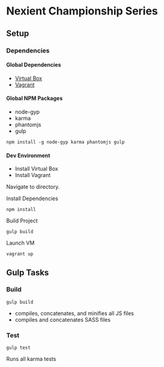 # Nexient Championship Series

## Setup

### Dependencies

#### Global Dependencies
- [Virtual Box](https://www.virtualbox.org/)
- [Vagrant](https://www.vagrantup.com/)

#### Global NPM Packages
- node-gyp
- karma
- phantomjs
- gulp

`npm install -g node-gyp karma phantomjs gulp`

#### Dev Environment
- Install Virtual Box
- Install Vagrant

Navigate to directory.

Install Dependencies

`npm install`

Build Project

`gulp build`

Launch VM

`vagrant up`

## Gulp Tasks

### Build
`gulp build`
- compiles, concatenates, and minifies all JS files
- compiles and concatenates SASS files

### Test
`gulp test`

Runs all karma tests